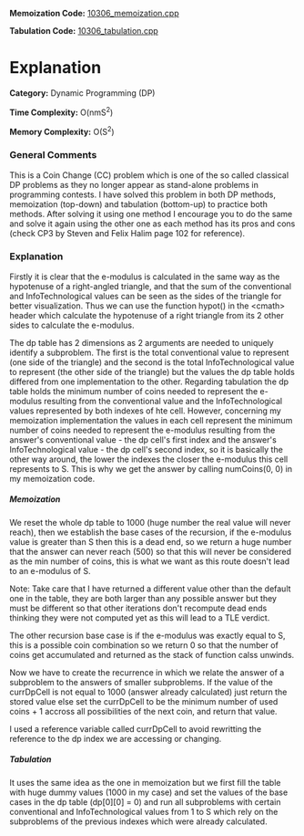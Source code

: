 **Memoization Code:** [10306\_memoization.cpp](https://github.com/elgamalsalman/CPSolutions/blob/main/UVa/UVa_Solutions/10306_eCoins/10306_memoization.cpp)

**Tabulation Code:** [10306\_tabulation.cpp](https://github.com/elgamalsalman/CPSolutions/blob/main/UVa/UVa_Solutions/10306_eCoins/10306_tabulation.cpp)

# Explanation

**Category:** Dynamic Programming (DP)

**Time Complexity:** O(nmS<sup>2</sup>) 

**Memory Complexity:** O(S<sup>2</sup>)

### General Comments

This is a Coin Change (CC) problem which is one of the so called classical DP problems as they no longer appear as stand-alone problems in programming contests. I have solved this problem in both DP methods, memoization (top-down) and tabulation (bottom-up) to practice both methods. After solving it using one method I encourage you to do the same and solve it again using the other one as each method has its pros and cons (check CP3 by Steven and Felix Halim page 102 for reference). 

### Explanation

Firstly it is clear that the e-modulus is calculated in the same way as the hypotenuse of a right-angled triangle, and that the sum of the conventional and InfoTechnological values can be seen as the sides of the triangle for better visualization. Thus we can use the function hypot() in the \<cmath\> header which calculate the hypotenuse of a right triangle from its 2 other sides to calculate the e-modulus.

The dp table has 2 dimensions as 2 arguments are needed to uniquely identify a subproblem. The first is the total conventional value to represent (one side of the triangle) and the second is the total InfoTechnological value to represent (the other side of the triangle) but the values the dp table holds differed from one implementation to the other. Regarding tabulation the dp table holds the minimum number of coins needed to represent the e-modulus resulting from the conventional value and the InfoTechnological values represented by both indexes of hte cell. However, concerning my memoization implementation the values in each cell represent the minimum number of coins needed to represent the e-modulus resulting from the answer's conventional value - the dp cell's first index and the answer's InfoTechnological value - the dp cell's second index, so it is basically the other way around, the lower the indexes the closer the e-modulus this cell represents to S. This is why we get the answer by calling numCoins(0, 0) in my memoization code.

##### Memoization

We reset the whole dp table to 1000 (huge number the real value will never reach), then we establish the base cases of the recursion, if the e-modulus value is greater than S then this is a dead end, so we return a huge number that the answer can never reach (500) so that this will never be considered as the min number of coins, this is what we want as this route doesn't lead to an e-modulus of S. 

Note: Take care that I have returned a different value other than the default one in the table, they are both larger than any possible answer but they must be different so that other iterations don't recompute dead ends thinking they were not computed yet as this will lead to a TLE verdict.

The other recursion base case is if the e-modulus was exactly equal to S, this is a possible coin combination so we return 0 so that the number of coins get accumulated and returned as the stack of function calss unwinds.

 Now we have to create the recurrence in which we relate the answer of a subproblem to the answers of smaller subproblems. If the value of the currDpCell is not equal to 1000 (answer already calculated) just return the stored value else set the currDpCell to be the minimum number of used coins + 1 accross all possibilities of the next coin, and return that value.

I used a reference variable called currDpCell to avoid rewritting the reference to the dp index we are accessing or changing.

##### Tabulation

It uses the same idea as the one in memoization but we first fill the table with huge dummy values (1000 in my case) and set the values of the base cases in the dp table (dp\[0\]\[0\] = 0) and run all subproblems with certain conventional and InfoTechnological values from 1 to S which rely on the subproblems of the previous indexes which were already calculated.
